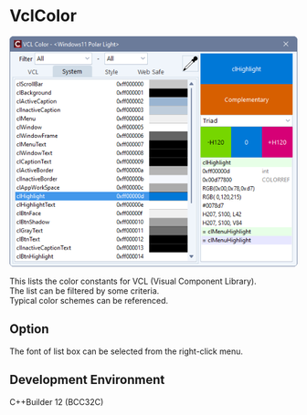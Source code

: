 # VclColor

![Screenshot](screenshot.png)

This lists the color constants for VCL (Visual Component Library).  
The list can be filtered by some criteria.  
Typical color schemes can be referenced.  

## Option

The font of list box can be selected from the right-click menu.  

## Development Environment

C++Builder 12 (BCC32C)
